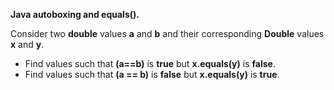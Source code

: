 **Java autoboxing and equals().** 

Consider two **double** values **a** and **b** and their corresponding **Double** values **x** and **y**.

* Find values such that **(a==b)** is **true** but **x.equals(y)** is **false**.
* Find values such that **(a == b)** is **false** but **x.equals(y)** is **true**.